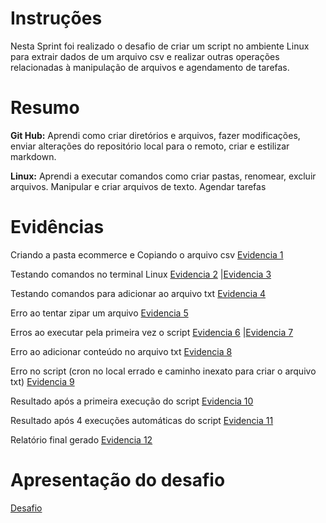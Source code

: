 # Instruções
Nesta Sprint foi realizado o desafio de criar um script no ambiente Linux para extrair dados de um arquivo csv e realizar outras operações relacionadas à manipulação de arquivos e agendamento de tarefas.

# Resumo

**Git Hub:** Aprendi como criar diretórios e arquivos, fazer modificações, enviar alterações do repositório local para o remoto, criar e estilizar markdown.

**Linux:** Aprendi a executar comandos como criar pastas, renomear, excluir arquivos. Manipular e criar arquivos de texto. Agendar tarefas

# Evidências

Criando a pasta ecommerce e Copiando o arquivo csv
[Evidencia 1](evidencias/Copiando_csv.png)

Testando comandos no terminal Linux
[Evidencia 2](evidencias/Teste_comandos.png)
|[Evidencia 3](evidencias/Teste_comandos2.png)

Testando comandos para adicionar ao arquivo txt
[Evidencia 4](evidencias/Teste_comandos_txt.png)

Erro ao tentar zipar um arquivo
[Evidencia 5](evidencias/Erro_zip.png)

Erros ao executar pela primeira vez o script
[Evidencia 6](evidencias/Erro_prim_teste.png)
|[Evidencia 7](evidencias/Erros_prim_teste2.png)

Erro ao adicionar conteúdo no arquivo txt
[Evidencia 8](evidencias/Erro_txt.png)

Erro no script (cron no local errado e caminho inexato para criar o arquivo txt)
[Evidencia 9](evidencias/Erro_cron_txt.png)

Resultado após a primeira execução do script
[Evidencia 10](evidencias/Primeira_execucao.png)

Resultado após 4 execuções automáticas do script
[Evidencia 11](evidencias/.png)

Relatório final gerado
[Evidencia 12](evidencias/.png)

# Apresentação do desafio
[Desafio](desafio/README.md)